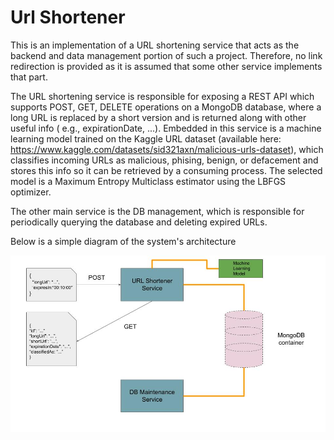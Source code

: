 # Url Shortener

This is an implementation of a URL shortening service that acts as the backend and data management portion of such a project. Therefore, no link redirection is provided as it is assumed that some other service implements that part. 

The URL shortening service is responsible for exposing a REST API which supports POST, GET, DELETE operations on a MongoDB database, where a long URL is replaced by a short version and is returned along with other useful info ( e.g., expirationDate, ...). Embedded in this service is a machine learning model trained on the Kaggle URL dataset (available here: https://www.kaggle.com/datasets/sid321axn/malicious-urls-dataset), which classifies incoming URLs as malicious, phising, benign, or defacement and stores this info so it can be retrieved by a consuming process. The selected model is a Maximum Entropy Multiclass estimator using the LBFGS optimizer.

The other main service is the DB management, which is responsible for periodically querying the database and deleting expired URLs.

Below is a simple diagram of the system's architecture

<img title="URL Shortener Services" src="/Images/URL_Shortener_Backend.jpg">
